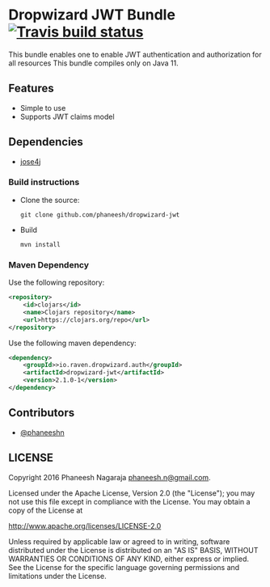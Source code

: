 # Dropwizard JWT Bundle [![Travis build status](https://travis-ci.org/phaneesh/dropwizard-jwt.svg?branch=master)](https://travis-ci.org/phaneesh/dropwizard-jwt)

This bundle enables one to enable JWT authentication and authorization for all resources
This bundle compiles only on Java 11.

## Features
* Simple to use 
* Supports JWT claims model
 
## Dependencies
* [jose4j](https://bitbucket.org/b_c/jose4j)

### Build instructions
  - Clone the source:

        git clone github.com/phaneesh/dropwizard-jwt

  - Build

        mvn install

### Maven Dependency
Use the following repository:
```xml
<repository>
    <id>clojars</id>
    <name>Clojars repository</name>
    <url>https://clojars.org/repo</url>
</repository>
```
Use the following maven dependency:
```xml
<dependency>
    <groupId>>io.raven.dropwizard.auth</groupId>
    <artifactId>dropwizard-jwt</artifactId>
    <version>2.1.0-1</version>
</dependency>
```

Contributors
------------
* [@phaneeshn](https://twitter.com/phaneeshn)

LICENSE
-------

Copyright 2016 Phaneesh Nagaraja <phaneesh.n@gmail.com>.

Licensed under the Apache License, Version 2.0 (the "License");
you may not use this file except in compliance with the License.
You may obtain a copy of the License at

http://www.apache.org/licenses/LICENSE-2.0

Unless required by applicable law or agreed to in writing, software
distributed under the License is distributed on an "AS IS" BASIS,
WITHOUT WARRANTIES OR CONDITIONS OF ANY KIND, either express or implied.
See the License for the specific language governing permissions and
limitations under the License.